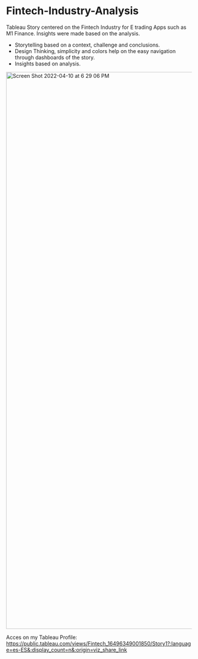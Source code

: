 # Fintech-Industry-Analysis

Tableau Story centered on the Fintech Industry for E trading Apps such as M1 Finance. Insights were made based on the analysis.

- Storytelling based on a context, challenge and conclusions.
- Design Thinking, simplicity and colors help on the easy navigation through dashboards of the story.
- Insights based on analysis.

<img width="1512" alt="Screen Shot 2022-04-10 at 6 29 06 PM" src="https://user-images.githubusercontent.com/94501236/162645889-db2fd7f4-ee30-45a1-934d-d391356ea20b.png">

Acces on my Tableau Profile: https://public.tableau.com/views/Fintech_16496349001850/Story1?:language=es-ES&:display_count=n&:origin=viz_share_link
